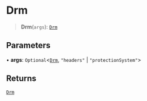# Drm

> **Drm**(`args`): [`Drm`](reference/functions/Drm.md)

## Parameters

• **args**: `Optional`<[`Drm`](reference/functions/Drm.md), `"headers"` | `"protectionSystem"`>

## Returns

[`Drm`](reference/functions/Drm.md)
